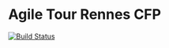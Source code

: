 # Agile Tour Rennes CFP

[![Build Status](https://travis-ci.org/agile-rennes/cfp-agiletour.svg?branch=master)](https://travis-ci.org/agile-rennes/cfp-agiletour)
